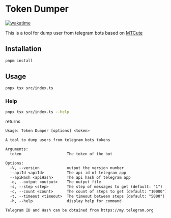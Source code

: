 # Token Dumper
[![wakatime](https://wakatime.com/badge/user/08bf60cd-1f17-4475-9eb0-d95c9b6cdf72/project/f3ccb06a-43cd-4343-82e0-09f3654c992d.svg)](https://wakatime.com/badge/user/08bf60cd-1f17-4475-9eb0-d95c9b6cdf72/project/f3ccb06a-43cd-4343-82e0-09f3654c992d)

This is a tool for dump user from telegram bots based on [MTCute](https://mtcute.dev/)

## Installation

```bash
pnpm install
```

## Usage

```bash
pnpx tsx src/index.ts
```

### Help

```bash
pnpx tsx src/index.ts --help
```
returns
```txt
Usage: Token Dumper [options] <token>

A tool to dump users from telegram bots tokens

Arguments:
  token                    The token of the bot

Options:
  -V, --version            output the version number
  --apiId <apiId>          The api id of telegram app
  --apiHash <apiHash>      The api hash of telegram app
  -o, --output <output>    The output file
  -s, --step <step>        The step of messages to get (default: "1")
  -c, --count <count>      The count of steps to get (default: "10000")
  -t, --timeout <timeout>  The timeout between steps (default: "5000")
  -h, --help               display help for command

Telegram ID and Hash can be obtained from https://my.telegram.org
```